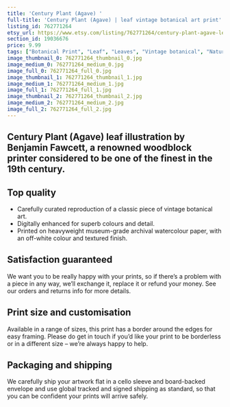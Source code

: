 ```yaml
---
title: 'Century Plant (Agave) '
full-title: 'Century Plant (Agave) | leaf vintage botanical art print'
listing_id: 762771264
etsy_url: https://www.etsy.com/listing/762771264/century-plant-agave-leaf-vintage?utm_source=site&utm_medium=api&utm_campaign=api
section_id: 19036676
price: 9.99
tags: ["Botanical Print", "Leaf", "Leaves", "Vintage botanical", "Nature", "Botanical", "Garden", "Leaf print", "Kitchen print", "Vintage wall art", "Gift print", "Gardening", "Outdoors"]
image_thumbnail_0: 762771264_thumbnail_0.jpg
image_medium_0: 762771264_medium_0.jpg
image_full_0: 762771264_full_0.jpg
image_thumbnail_1: 762771264_thumbnail_1.jpg
image_medium_1: 762771264_medium_1.jpg
image_full_1: 762771264_full_1.jpg
image_thumbnail_2: 762771264_thumbnail_2.jpg
image_medium_2: 762771264_medium_2.jpg
image_full_2: 762771264_full_2.jpg
---
```

Century Plant (Agave) leaf illustration by Benjamin Fawcett, a renowned woodblock printer considered to be one of the finest in the 19th century.
---

## Top quality

* Carefully curated reproduction of a classic piece of vintage botanical art.
* Digitally enhanced for superb colours and detail.
* Printed on heavyweight museum-grade archival watercolour paper, with an off-white colour and textured finish.

## Satisfaction guaranteed

We want you to be really happy with your prints, so if there’s a problem with a piece in any way, we’ll exchange it, replace it or refund your money. See our orders and returns info for more details. 

## Print size and customisation

Available in a range of sizes, this print has a border around the edges for easy framing. Please do get in touch if you’d like your print to be borderless or in a different size – we’re always happy to help.

## Packaging and shipping

We carefully ship your artwork flat in a cello sleeve and board-backed envelope and use global tracked and signed shipping as standard, so that you can be confident your prints will arrive safely.
